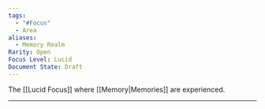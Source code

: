 ```yaml
---
tags:
  - "#Focus"
  - Area
aliases:
  - Memory Realm
Rarity: Open
Focus Level: Lucid
Document State: Draft
---
```

The [[Lucid Focus]] where [[Memory|Memories]] are experienced.
- - -
